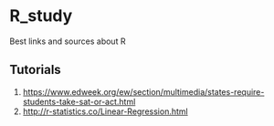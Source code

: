 # R_study
Best links and sources about R

## Tutorials
1. https://www.edweek.org/ew/section/multimedia/states-require-students-take-sat-or-act.html
2. http://r-statistics.co/Linear-Regression.html


